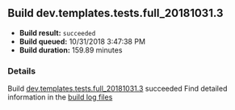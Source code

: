 ## Build dev.templates.tests.full_20181031.3
- **Build result:** `succeeded`
- **Build queued:** 10/31/2018 3:47:38 PM
- **Build duration:** 159.89 minutes
### Details
Build [dev.templates.tests.full_20181031.3](https://winappstudio.visualstudio.com/web/build.aspx?pcguid=a4ef43be-68ce-4195-a619-079b4d9834c2&builduri=vstfs%3a%2f%2f%2fBuild%2fBuild%2f26504) succeeded
Find detailed information in the [build log files](https://uwpctdiags.blob.core.windows.net/buildlogs/dev.templates.tests.full_20181031.3_logs.zip)
